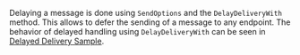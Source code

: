 
Delaying a message is done using `SendOptions` and the `DelayDeliveryWith` method. This allows to defer the sending of a message to any endpoint. The behavior of delayed handling using `DelayDeliveryWith` can be seen in [Delayed Delivery Sample](/samples/delayed-delivery).